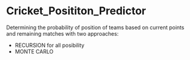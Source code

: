 # Cricket_Posititon_Predictor #

Determining the probability of position of teams based on current points and remaining matches with two approaches:
* RECURSION for all posibility
* MONTE CARLO 
